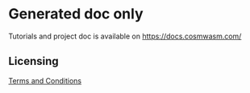 # Generated doc only

Tutorials and project doc is available on https://docs.cosmwasm.com/

## Licensing

[Terms and Conditions](https://github.com/andromedaprotocol/andromeda-core/blob/Add-Licensing/LICENSE/LICENSE.md)
